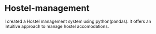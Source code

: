 # Hostel-management
I created a Hostel management system using python(pandas). It offers an intuitive approach to manage hostel accomodations.
